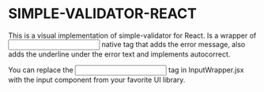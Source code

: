 # SIMPLE-VALIDATOR-REACT

This is a visual implementation of simple-validator for React. Is a wrapper of <input> native tag that adds the error message, also adds the underline under the error text and implements autocorrect.

You can replace the <input> tag in InputWrapper.jsx with the input component from your favorite UI library.